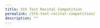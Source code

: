 ```yaml
---
title: 5th Text Recital Competition
permalink: /5th-text-recital-competition/
description: ""
---
```

